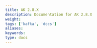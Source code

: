 ```yaml
---
title: AK 2.8.X
description: Documentation for AK 2.8.X
weight: 
tags: ['kafka', 'docs']
aliases: 
keywords: 
type: docs
---
```


